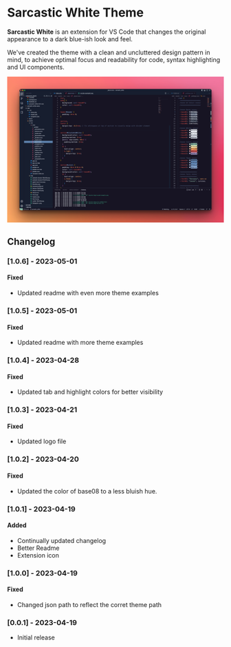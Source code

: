 # Sarcastic White Theme

**Sarcastic White** is an extension for VS Code that changes the original appearance to a dark blue-ish look and feel.

We've created the theme with a clean and uncluttered design pattern in mind, to achieve optimal focus and readability for code, syntax highlighting and UI components.

![VS Code Theme Example](https://github.com/triss90/sarcastic_white/blob/master/web/assets/img/vscode-example2.png?raw=true)

## Changelog

### [1.0.6] - 2023-05-01

#### Fixed

- Updated readme with even more theme examples

### [1.0.5] - 2023-05-01

#### Fixed

- Updated readme with more theme examples

### [1.0.4] - 2023-04-28

#### Fixed

- Updated tab and highlight colors for better visibility

### [1.0.3] - 2023-04-21

#### Fixed

- Updated logo file

### [1.0.2] - 2023-04-20

#### Fixed

- Updated the color of base08 to a less bluish hue.

### [1.0.1] - 2023-04-19

#### Added

- Continually updated changelog
- Better Readme
- Extension icon

### [1.0.0] - 2023-04-19

#### Fixed

- Changed json path to reflect the corret theme path

### [0.0.1] - 2023-04-19

- Initial release
